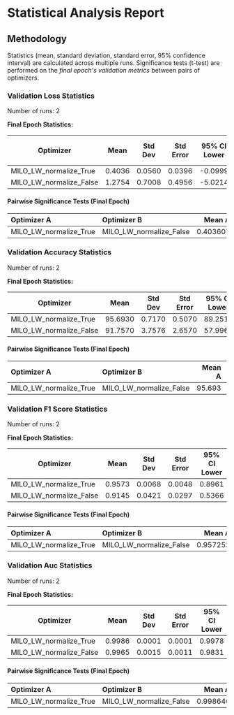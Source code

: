 # Statistical Analysis Report

## Methodology

Statistics (mean, standard deviation, standard error, 95% confidence interval) are calculated across multiple runs.
Significance tests (t-test) are performed on the *final epoch's validation metrics* between pairs of optimizers.

### Validation Loss Statistics

Number of runs: 2

**Final Epoch Statistics:**

| Optimizer | Mean | Std Dev | Std Error | 95% CI Lower | 95% CI Upper |
|-----------|------|---------|-----------|--------------|--------------|
| MILO_LW_normalize_True | 0.4036 | 0.0560 | 0.0396 | -0.0999 | 0.9071 |
| MILO_LW_normalize_False | 1.2754 | 0.7008 | 0.4956 | -5.0214 | 7.5721 |

#### Pairwise Significance Tests (Final Epoch)

| Optimizer A            | Optimizer B             |   Mean A |   Mean B | Better                 |   p-value | Significant   | Metric                |
|:-----------------------|:------------------------|---------:|---------:|:-----------------------|----------:|:--------------|:----------------------|
| MILO_LW_normalize_True | MILO_LW_normalize_False | 0.403607 |  1.27536 | MILO_LW_normalize_True |   0.32759 |               | final_validation_loss |

### Validation Accuracy Statistics

Number of runs: 2

**Final Epoch Statistics:**

| Optimizer | Mean | Std Dev | Std Error | 95% CI Lower | 95% CI Upper |
|-----------|------|---------|-----------|--------------|--------------|
| MILO_LW_normalize_True | 95.6930 | 0.7170 | 0.5070 | 89.2510 | 102.1350 |
| MILO_LW_normalize_False | 91.7570 | 3.7576 | 2.6570 | 57.9966 | 125.5174 |

#### Pairwise Significance Tests (Final Epoch)

| Optimizer A            | Optimizer B             |   Mean A |   Mean B | Better                 |   p-value | Significant   | Metric                    |
|:-----------------------|:------------------------|---------:|---------:|:-----------------------|----------:|:--------------|:--------------------------|
| MILO_LW_normalize_True | MILO_LW_normalize_False |   95.693 |   91.757 | MILO_LW_normalize_True |  0.371459 |               | final_validation_accuracy |

### Validation F1 Score Statistics

Number of runs: 2

**Final Epoch Statistics:**

| Optimizer | Mean | Std Dev | Std Error | 95% CI Lower | 95% CI Upper |
|-----------|------|---------|-----------|--------------|--------------|
| MILO_LW_normalize_True | 0.9573 | 0.0068 | 0.0048 | 0.8961 | 1.0184 |
| MILO_LW_normalize_False | 0.9145 | 0.0421 | 0.0297 | 0.5366 | 1.2925 |

#### Pairwise Significance Tests (Final Epoch)

| Optimizer A            | Optimizer B             |   Mean A |   Mean B | Better                 |   p-value | Significant   | Metric                    |
|:-----------------------|:------------------------|---------:|---------:|:-----------------------|----------:|:--------------|:--------------------------|
| MILO_LW_normalize_True | MILO_LW_normalize_False | 0.957253 |  0.91453 | MILO_LW_normalize_True |   0.38253 |               | final_validation_f1_score |

### Validation Auc Statistics

Number of runs: 2

**Final Epoch Statistics:**

| Optimizer | Mean | Std Dev | Std Error | 95% CI Lower | 95% CI Upper |
|-----------|------|---------|-----------|--------------|--------------|
| MILO_LW_normalize_True | 0.9986 | 0.0001 | 0.0001 | 0.9978 | 0.9995 |
| MILO_LW_normalize_False | 0.9965 | 0.0015 | 0.0011 | 0.9831 | 1.0099 |

#### Pairwise Significance Tests (Final Epoch)

| Optimizer A            | Optimizer B             |   Mean A |   Mean B | Better                 |   p-value | Significant   | Metric               |
|:-----------------------|:------------------------|---------:|---------:|:-----------------------|----------:|:--------------|:---------------------|
| MILO_LW_normalize_True | MILO_LW_normalize_False | 0.998646 | 0.996505 | MILO_LW_normalize_True |  0.290015 |               | final_validation_auc |

